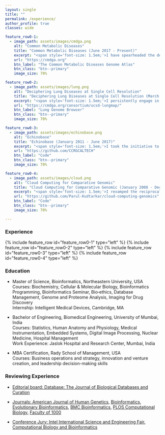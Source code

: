 ```yaml
---
layout: single
title: ""
permalink: /experience/
author_profile: true
classes: wide

feature_row0-1:
  - image_path: assets/images/cmdga.png
    alt: "Common Metabolic Diseases"
    title: "Common Metabolic Diseases (June 2017 - Present)"
    excerpt: "<span style='font-size: 1.5em;'>I have spearheaded the development of The Common Metabolic Diseases Genome Atlas, an extensive bioinformatic and software platform. This innovative tool seamlessly links together thousands of genomic datasets, aiming to uncover the fundamental origins of diseases and enhance the efficiency of drug target investigations within the field of metabolic conditions.</span>"
    url: "https://cmdga.org"
    btn_label: "The Common Metabolic Diseases Genome Atlas"
    btn_class: "btn--primary"
    image_size: 70%

feature_row0-2:
  - image_path: assets/images/lung.png
    alt: "Deciphering Lung Diseases at Single Cell Resolution"
    title: "Deciphering Lung Diseases at Single Cell Resolution (March 2020 - Present)"
    excerpt: "<span style='font-size: 1.5em;'>I persistently engage in research focused on unraveling the molecular and genetic aspects associated with lung conditions. A notable accomplishment of our team is the development of the Lung Genome Browser, a tool that incorporates knowledge about respiratory cellular niches into comprehensive single-cell maps. This innovative approach enables us to examine the pathogenesis of various respiratory ailments, including the impact of the SARS-CoV-2 virus. Notably, our research has successfully identified the underlying mechanisms behind diverse symptom manifestations. At present, my ongoing investigation centers on understanding the genetic factors implicated in respiratory conditions, specifically Bronchopulmonary dysplasia.</span>"
    url: "https://cmdga.org/consortium/ucsd-lungmap/"
    btn_label: "Lung Genome Browser"
    btn_class: "btn--primary"
    image_size: 70%

feature_row0-3:    
  - image_path: assets/images/echinobase.png
    alt: "Echinobase"
    title: "Echinobase (January 2011 - June 2017)"
    excerpt: "<span style='font-size: 1.5em;'>I took the initiative to create Echinobase, a sophisticated software platform, and conducted comprehensive bioinformatics analyses. This endeavor aimed to investigate the influence of genetic knockout and environmental factors on gene regulation, shedding light on evolutionary patterns. The outcome of this project has yielded a vital tool for conducting research on gene regulation and evolution, effectively addressing a significant gap within various research communities.</span>"
    url: "https://github.com/CCRGCALTECH"
    btn_label: "Code"
    btn_class: "btn--primary"
    image_size: 70%

feature_row0-4:    
  - image_path: assets/images/cloud.png
    alt: "Cloud Computing for Comparative Genomic"
    title: "Cloud Computing for Comparative Genomic (January 2008 - December 2010)"
    excerpt: "<span style='font-size: 1.5em;'>I revamped the reciprocal smallest-distance algorithm, enhancing its compatibility and paving the way for the creation of a groundbreaking cloud platform for comparative genomics analysis and alignment. This algorithm examines the diverse genomes to uncover genomic relationships and forecast the evolution of genes, organisms, and biological functions. Additionally, I successfully optimized the algorithm, significantly reducing computational load and cost by an impressive forty percent. This achievement marks the introduction of the first-ever comparative genomic algorithm on a cloud platform.</span>"
    url: "https://github.com/Parul-Kudtarkar/cloud-computing-genomics"
    btn_label: "Code"
    btn_class: "btn--primary"
    image_size: 70%

---
```


### Experience

{% include feature_row id="feature_row0-1" type="left" %}
{% include feature_row id="feature_row0-2" type="left" %}
{% include feature_row id="feature_row0-3" type="left" %}
{% include feature_row id="feature_row0-4" type="left" %}

### Education

<ul><li>Master of Science, Bioinformatics, Northeastern University, USA<br/>Courses: Biochemistry, Cellular & Molecular Biology, Bioinformatics Programming, Bioinformatics Seminar, Bio‐ethics, Database Management, Genome and Proteome Analysis, Imaging for Drug Discovery<br/>Internship: Intelligent Medical Devices, Cambridge, MA</li></ul>
<ul><li>Bachelor of Engineering, Biomedical Engineering, University of Mumbai, India<br/>Courses: Statistics, Human Anatomy and Physiology, Medical Instrumentation, Embedded Systems, Digital Image Processing, Nuclear Medicine, Hospital Management<br/>Work Experience: Jaslok Hospital and Research Center, Mumbai, India</li></ul>
<ul><li>MBA Certification, Rady School of Management, USA<br/>Courses: Business operations and strategy, innovation and venture creation, and leadership decision-making skills</li></ul>

### Reviewing Experience
<ul><li><a href="https://academic.oup.com/database/pages/Editorial_Board">Editorial board: Database: The Journal of Biological Databases and Curation</a></li></ul>
<ul><li><a href="https://www.cell.com/AJHG/home">Journals: American Journal of Human Genetics</a>, <a href="https://academic.oup.com/bioinformatics/">Bioinformatics</a>, <a href="https://journals.sagepub.com/home/evb">Evolutionary Bioinformatics</a>, <a href="https://bmcbioinformatics.biomedcentral.com/">BMC Bioinformatics</a>, <a href="https://journals.plos.org/ploscompbiol/">PLOS Computational Biology</a>, <a href="https://f1000.com/">Faculty of 1000</a></li></ul>
<ul><li><a href="https://projectboard.world/isef">Conference Jury: Intel International Science and Engineering Fair. Computational Biology and Bioinformatics</a></li></ul>
